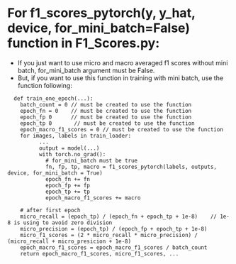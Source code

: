 # For f1_scores_pytorch(y, y_hat, device, for_mini_batch=False) function in F1_Scores.py:
- If you just want to use micro and macro averaged f1 scores without mini batch, for_mini_batch argument must be False. 
- But, if you want to use this function in training with mini batch, use the function following:
  
```
  def train_one_epoch(...):
    batch_count = 0 // must be created to use the function
    epoch_fn = 0    // must be created to use the function
    epoch_fp 0      // must be created to use the function
    epoch_tp 0       // must be created to use the function
    epoch_macro_f1_scores = 0 // must be created to use the function
    for images, labels in train_loader:
          ...
          output = model(...)
          with torch.no_grad():
            # for_mini_batch must be true
            fn, fp, tp, macro = f1_scores_pytorch(labels, outputs, device, for_mini_batch = True)
            epoch_fn += fn
            epoch_fp += fp
            epoch_tp += tp
            epoch_macro_f1_scores += macro
    
    # after first epoch
    micro_recall = (epoch_tp) / (epoch_fn + epoch_tp + 1e-8)    // 1e-8 is using to avoid zero division
    micro_precision = (epoch_tp) / (epoch_fp + epoch_tp + 1e-8)
    micro_f1_scores = (2 * micro_recall * micro_precision) / (micro_recall + micro_presicion + 1e-8)
    epoch_macro_f1_scores = epoch_macro_f1_scores / batch_count
    return epoch_macro_f1_scores, micro_f1_scores, ...
```
